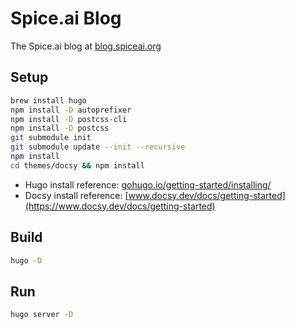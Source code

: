 # Spice.ai Blog

The Spice.ai blog at [blog.spiceai.org](https://blog.spiceai.org)

## Setup

```bash
brew install hugo
npm install -D autoprefixer
npm install -D postcss-cli
npm install -D postcss
git submodule init
git submodule update --init --recursive
npm install
cd themes/docsy && npm install
```

- Hugo install reference: [gohugo.io/getting-started/installing/](https://gohugo.io/getting-started/installing/)
- Docsy install reference: [www.docsy.dev/docs/getting-started](https://www.docsy.dev/docs/getting-started)

## Build

```bash
hugo -D
```

## Run

```bash
hugo server -D
```

